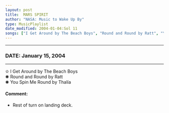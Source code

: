 ```yaml
---
layout: post
title:  MARS SPIRIT
author: "NASA: Music to Wake Up By"
type: MusicPlaylist
date_modified: 2004-01-04:Sol 11
songs: ["I Get Around by The Beach Boys", "Round and Round by Ratt", "You Spin Me Round by Thalía"]
---
```


----
### DATE: January 15, 2004
----
✫ I Get Around by The Beach Boys  &nbsp;<br />
✺ Round and Round by Ratt  &nbsp;<br />
✺ You Spin Me Round by Thalía

#### Comment:
* Rest of turn on landing deck.




<br/>
<center>
	<a target="_blank"
	   href="https://twitter.com/intent/tweet?hashtags=Space,NASA,Playlist,NASAWakeupCalls,SpaceProgram&text={{ page.author}}, '{{ page.songs.first }}' {{ page.title }}, {{ page.date | date: '%B %d, %Y' }}. {{ site.url }}{{ page.url }}&via=nasawakeupcalls"><i class="fab fa-twitter" alt="Tweet this page" style="font-size: 1.3em;"></i></a>
	&nbsp; 	<i class="fas fa-user-astronaut" style="font-size: 1.5em;"></i> &nbsp;
    <a type="amzn" search="'I Get Around by The Beach Boys' or 'Round and Round by Ratt' or 'You Spin Me Round by Thalía'" category="popular music">
    <i class="fab fa-amazon" style="font-size: 1.3em;"></i></a>
</center>
